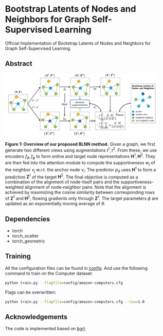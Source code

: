 # Bootstrap Latents of Nodes and Neighbors for Graph Self-Supervised Learning

Official Implementation of Bootstrap Latents of Nodes and Neighbors for Graph Self-Supervised Learning.



## Abstract

![Overview of BLNN](Overview.png)

**Figure 1: Overview of our proposed BLNN method.** Given a graph, we first generate two different views using augmentations $t^1,t^2$. From these, we use encoders $f_{\theta}, f_\phi$ to form online and target node representations $\boldsymbol{H}^1, \boldsymbol{H}^2$. They are then fed into the attention module to compute the supportiveness $w_j$ of the neighbor $v_j$ w.r.t. the anchor node $v_i$. The predictor $p_\theta$ uses $\boldsymbol{H}^1$ to form a prediction $\boldsymbol{Z}^1$ of the target $\boldsymbol{H}^2$. The final objective is computed as a combination of the alignment of node-itself pairs and the supportiveness-weighted alignment of node-neighbor pairs. Note that the alignment is achieved by maximizing the cosine similarity between corresponding rows of $\boldsymbol{Z}^1$ and $\boldsymbol{H}^2$, flowing gradients only through $\boldsymbol{Z}^1$. The target parameters $\phi$ are updated as an exponentially moving average of $\theta$.



## Dependencies

- torch
- torch_scatter
- torch_geometric



## Training

All the configuration files can be found in [config](./config). And use the following command to train on the Computer dataset:

```bash
python train.py --flagfile=config/amazon-computers.cfg
```

Flags can be overwritten:

```bash
python train.py --flagfile=config/amazon-computers.cfg --tau=1.0
```



## Acknowledgements

The code is implemented based on [bgrl](https://github.com/nerdslab/bgrl).
